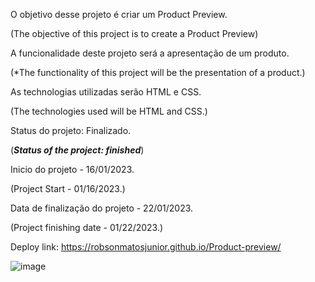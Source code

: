 O objetivo desse projeto é criar um Product Preview.

(The objective of this project is to create a Product Preview)

A funcionalidade deste projeto será a apresentação de um produto.

(*The functionality of this project will be the presentation of a product.)

As technologias utilizadas serão HTML e CSS.

(The technologies used will be HTML and CSS.)

Status do projeto: Finalizado.

(***Status of the project: finished***)

Inicio do projeto - 16/01/2023.

(Project Start - 01/16/2023.)

Data de finalização do projeto - 22/01/2023.

(Project finishing date - 01/22/2023.)

Deploy link: https://robsonmatosjunior.github.io/Product-preview/

![image](https://user-images.githubusercontent.com/111658874/219815998-7990b0d2-14f9-438b-9675-40b182b03a12.png)

